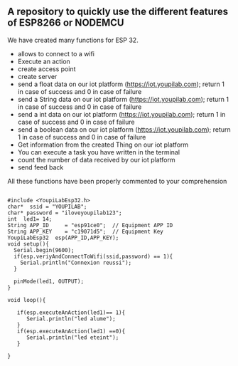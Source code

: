 ## A repository to quickly use the different features of ESP8266 or NODEMCU

We have created many functions for ESP 32.

-  allows to connect to a wifi
-  Execute an action
-  create access point
- create server
-  send a float data on our iot platform (https://iot.youpilab.com); return 1 in case of success and 0 in case of failure
-  send a String data on our iot platform (https://iot.youpilab.com); return 1 in case of success and 0 in case of failure
- send a int data on our iot platform (https://iot.youpilab.com); return 1 in case of success and 0 in case of failure
-  send a boolean data on our iot platform (https://iot.youpilab.com); return 1 in case of success and 0 in case of failure
- Get information from the created Thing on our iot platform
- You can execute a task you have written in the terminal
- count the number of data received by our iot platform
- send feed back



All these functions have been properly commented to your comprehension

```

#include <YoupiLabEsp32.h>
char*  ssid = "YOUPILAB";
char* password = "iloveyoupilab123";
int  led1= 14;
String APP_ID     = "esp91ce0";  // Equipment APP ID
String APP_KEY    = "c19071d5";  // Equipment Key
YoupiLabEsp32  esp(APP_ID,APP_KEY);
void setup(){ 
  Serial.begin(9600);
  if(esp.veriyAndConnectToWifi(ssid,password) == 1){
    Serial.println("Connexion reussi");
  }

  pinMode(led1, OUTPUT);
}

void loop(){

   if(esp.executeAnAction(led1)== 1){
      Serial.println("led alume");
   }
   if(esp.executeAnAction(led1) ==0){
      Serial.println("led eteint");
   }
   
}
```